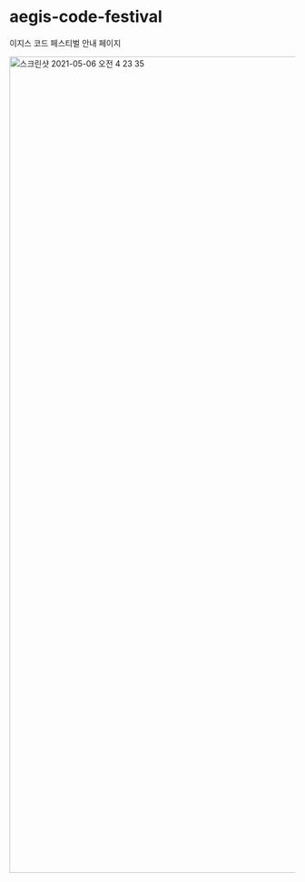 # aegis-code-festival
이지스 코드 페스티벌 안내 페이지


<img width="1435" alt="스크린샷 2021-05-06 오전 4 23 35" src="https://user-images.githubusercontent.com/31758135/117197618-fe176800-ae22-11eb-9a38-d9cf458020d0.png">
